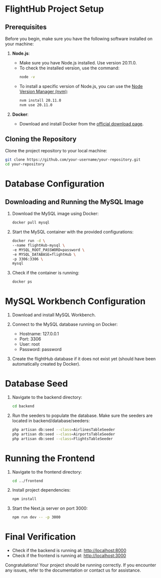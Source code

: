 # FlightHub Project Setup

## Prerequisites

Before you begin, make sure you have the following software installed on your machine:

1. **Node.js**:
   - Make sure you have Node.js installed. Use version 20.11.0.
   - To check the installed version, use the command:
     ```sh
     node -v
     ```
   - To install a specific version of Node.js, you can use the [Node Version Manager (nvm)](https://github.com/nvm-sh/nvm):
     ```sh
     nvm install 20.11.0
     nvm use 20.11.0
     ```

2. **Docker**:
   - Download and install Docker from the [official download page](https://www.docker.com/get-started).

## Cloning the Repository

Clone the project repository to your local machine:

```sh
git clone https://github.com/your-username/your-repository.git
cd your-repository
```
# Database Configuration

## Downloading and Running the MySQL Image

1. Download the MySQL image using Docker:

    ```sh
    docker pull mysql
    ```

2. Start the MySQL container with the provided configurations:

    ```sh
    docker run -d \
    --name flightHub-mysql \
    -e MYSQL_ROOT_PASSWORD=password \
    -e MYSQL_DATABASE=flightHub \
    -p 3306:3306 \
    mysql
    ```

3. Check if the container is running:

    ```sh
    docker ps
    ```

# MySQL Workbench Configuration

1. Download and install MySQL Workbench.

2. Connect to the MySQL database running on Docker:
   - Hostname: 127.0.0.1
   - Port: 3306
   - User: root
   - Password: password

3. Create the flightHub database if it does not exist yet (should have been automatically created by Docker).

# Database Seed

1. Navigate to the backend directory:

    ```sh
    cd backend
    ```

2. Run the seeders to populate the database. Make sure the seeders are located in backend/database/seeders:

    ```sh
    php artisan db:seed --class=AirlinesTableSeeder
    php artisan db:seed --class=AirportsTableSeeder
    php artisan db:seed --class=FlightsTableSeeder
    ```

# Running the Frontend

1. Navigate to the frontend directory:

    ```sh
    cd ../frontend
    ```

2. Install project dependencies:

    ```sh
    npm install
    ```

3. Start the Next.js server on port 3000:

    ```sh
    npm run dev -- -p 3000
    ```

# Final Verification

- Check if the backend is running at: [http://localhost:8000](http://localhost:8000)
- Check if the frontend is running at: [http://localhost:3000](http://localhost:3000)

Congratulations! Your project should be running correctly. If you encounter any issues, refer to the documentation or contact us for assistance.

